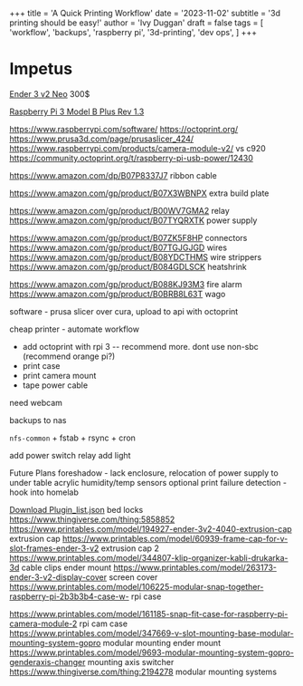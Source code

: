 +++
title = 'A Quick Printing Workflow'
date = '2023-11-02'
subtitle = '3d printing should be easy!'
author = 'Ivy Duggan'
draft = false
tags = [
  'workflow',
  'backups',
  'raspberry pi',
  '3d-printing',
  'dev ops',
]
+++

# Impetus

[Ender 3 v2 Neo](https://store.creality.com/products/ender-3-v2-neo-3d-printer) 300$

[Raspberry Pi 3 Model B Plus Rev 1.3](https://www.raspberrypi.com/products/raspberry-pi-3-model-b-plus/)

<https://www.raspberrypi.com/software/>
<https://octoprint.org/>
<https://www.prusa3d.com/page/prusaslicer_424/>
<https://www.raspberrypi.com/products/camera-module-v2/> vs c920
<https://community.octoprint.org/t/raspberry-pi-usb-power/12430>

<https://www.amazon.com/dp/B07P8337J7> ribbon cable

<https://www.amazon.com/gp/product/B07X3WBNPX> extra build plate

<https://www.amazon.com/gp/product/B00WV7GMA2> relay
<https://www.amazon.com/gp/product/B07TYQRXTK> power supply

<https://www.amazon.com/gp/product/B07ZK5F8HP> connectors
<https://www.amazon.com/gp/product/B07TGJGJGD> wires
<https://www.amazon.com/gp/product/B08YDCTHMS> wire strippers
<https://www.amazon.com/gp/product/B084GDLSCK> heatshrink

<https://www.amazon.com/gp/product/B088KJ93M3> fire alarm
<https://www.amazon.com/gp/product/B0BRB8L63T> wago

software - prusa slicer over cura, upload to api with octoprint

cheap printer - automate workflow

- add octoprint with rpi 3 -- recommend more. dont use non-sbc (recommend orange pi?)
- print case
- print camera mount
- tape power cable

need webcam

backups to nas

`nfs-common` + fstab + rsync + cron

add power switch relay
add light

Future Plans
foreshadow - lack enclosure, relocation of power supply to under table
acrylic
humidity/temp sensors
optional print failure detection - hook into homelab

<a href='plugin_list.json' download>Download Plugin_list.json</a>
bed locks <https://www.thingiverse.com/thing:5858852>
<https://www.printables.com/model/194927-ender-3v2-4040-extrusion-cap> extrusion cap
<https://www.printables.com/model/60939-frame-cap-for-v-slot-frames-ender-3-v2> extrusion cap 2
<https://www.printables.com/model/344807-klip-organizer-kabli-drukarka-3d> cable clips ender mount
<https://www.printables.com/model/263173-ender-3-v2-display-cover> screen cover
<https://www.printables.com/model/106225-modular-snap-together-raspberry-pi-2b3b3b4-case-w-> rpi case

<https://www.printables.com/model/161185-snap-fit-case-for-raspberry-pi-camera-module-2> rpi cam case
<https://www.printables.com/model/347669-v-slot-mounting-base-modular-mounting-system-gopro> modular mounting ender mount
<https://www.printables.com/model/9693-modular-mounting-system-gopro-genderaxis-changer> mounting axis switcher
<https://www.thingiverse.com/thing:2194278> modular mounting systems

